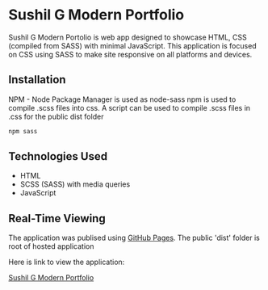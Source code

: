 # Sushil G Modern Portfolio

Sushil G Modern Portolio is web app designed to showcase HTML, CSS (compiled from SASS) with minimal JavaScript. This application is focused on CSS using SASS to make site responsive on all platforms and devices.

## Installation

NPM - Node Package Manager is used as node-sass npm is used to compile .scss files into css. A script can be used to compile .scss files in .css for the public dist folder

```bash
npm sass
```

## Technologies Used

- HTML
- SCSS (SASS) with media queries
- JavaScript

## Real-Time Viewing

The application was publised using [GitHub Pages](https://pages.github.com/). The public 'dist' folder is root of hosted application

Here is link to view the application:

[Sushil G Modern Portfolio](https://susgupta.github.io/modern_portfolio/)
